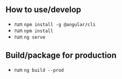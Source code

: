 
## How to use/develop
- run `npm install -g @angular/cli`
- run `npm install`
- run `ng serve`

## Build/package for production

- run `ng build --prod`

